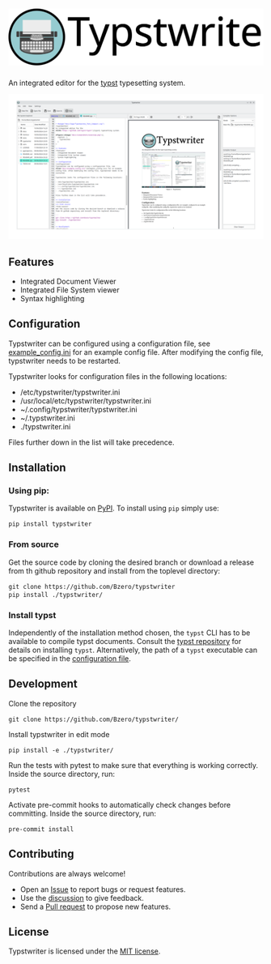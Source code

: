 # ![Typstwriter](docs/logo/Typstwriter_Text_Compact.svg)

An integrated editor for the [typst](https://github.com/typst/typst) typesetting system.

![](docs/screenshots/overview.png)

## Features

* Integrated Document Viewer
* Integrated File System viewer
* Syntax highlighting

## Configuration

Typstwriter can be configured using a configuration file, see [example_config.ini](docs/example_config.ini) for an example config file. After modifying the config file, typstwriter needs to be restarted.

Typstwriter looks for configuration files in the following locations:

* /etc/typstwriter/typstwriter.ini
* /usr/local/etc/typstwriter/typstwriter.ini
* ~/.config/typstwriter/typstwriter.ini
* ~/.typstwriter.ini
* ./typstwriter.ini

Files further down in the list will take precedence.

## Installation

### Using pip:

Typstwriter is available on [PyPI](https://pypi.org/project/typstwriter/). To install using `pip` simply use:

```
pip install typstwriter
```

### From source

Get the source code by cloning the desired branch or download a release from th github repository and install from the toplevel directory:

```
git clone https://github.com/Bzero/typstwriter
pip install ./typstwriter/
```

### Install typst
Independently of the installation method chosen, the `typst` CLI has to be available to compile typst documents. Consult the [typst repository](https://github.com/typst/typst#installation) for details on installing `typst`. Alternatively, the path of a `typst` executable can be specified in the [configuration file](#Configuration).

## Development

Clone the repository

```
git clone https://github.com/Bzero/typstwriter/
```

Install typstwriter in edit mode

```
pip install -e ./typstwriter/
```

Run the tests with pytest to make sure that everything is working correctly. Inside the source directory, run:

```
pytest
```

Activate pre-commit hooks to automatically check changes before committing. Inside the source directory, run:

```
pre-commit install
```

## Contributing

Contributions are always welcome!

* Open an [Issue](https://github.com/Bzero/typstwriter/issues) to report bugs or request features.
* Use the [discussion](https://github.com/Bzero/typstwriter/discussions) to give feedback.
* Send a [Pull request](https://github.com/Bzero/typstwriter/pulls) to propose new features.

## License

Typstwriter is licensed under the [MIT license](LICENSE). 
